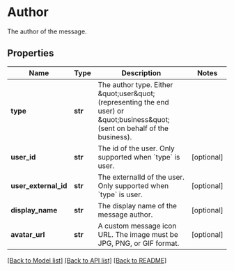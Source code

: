 # Author

The author of the message.
## Properties
Name | Type | Description | Notes
------------ | ------------- | ------------- | -------------
**type** | **str** | The author type. Either \&quot;user\&quot; (representing the end user)  or \&quot;business\&quot; (sent on behalf of the business).  | 
**user_id** | **str** | The id of the user. Only supported when &#x60;type&#x60; is user. | [optional] 
**user_external_id** | **str** | The externalId of the user. Only supported when &#x60;type&#x60; is user. | [optional] 
**display_name** | **str** | The display name of the message author. | [optional] 
**avatar_url** | **str** | A custom message icon URL. The image must be JPG, PNG, or GIF format. | [optional] 

[[Back to Model list]](../README.md#documentation-for-models) [[Back to API list]](../README.md#documentation-for-api-endpoints) [[Back to README]](../README.md)


